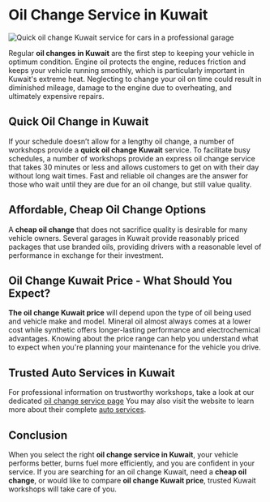 # Oil Change Service in Kuwait 
![Quick oil change Kuwait service for cars in a professional garage](https://github.com/Know-with-me/Oil-Change-Service-in-Kuwait-/commit/55243563beb372b1a59065ad6952bc45b2ee84fc)

Regular **oil changes in Kuwait** are the first step to keeping your vehicle in optimum condition. Engine oil protects the engine, reduces friction and keeps your vehicle running smoothly, which is particularly important in Kuwait's extreme heat. Neglecting to change your oil on time could result in diminished mileage, damage to the engine due to overheating, and ultimately expensive repairs.

## Quick Oil Change in Kuwait

If your schedule doesn’t allow for a lengthy oil change, a number of workshops provide a **quick oil change Kuwait** service. To facilitate busy schedules, a number of workshops provide an express oil change service that takes 30 minutes or less and allows customers to get on with their day without long wait times. Fast and reliable oil changes are the answer for those who wait until they are due for an oil change, but still value quality.

## Affordable, Cheap Oil Change Options

A **cheap oil change** that does not sacrifice quality is desirable for many vehicle owners. Several garages in Kuwait provide reasonably priced packages that use branded oils, providing drivers with a reasonable level of performance in exchange for their investment.

## Oil Change Kuwait Price - What Should You Expect?

**The oil change Kuwait price** will depend upon the type of oil being used and vehicle make and model. Mineral oil almost always comes at a lower cost while synthetic offers longer-lasting performance and electrochemical advantages. Knowing about the price range can help you understand what to expect when you're planning your maintenance for the vehicle you drive.

## Trusted Auto Services in Kuwait

For professional information on trustworthy workshops, take a look at our dedicated [oil change service page](https://www.alalialkhateeb.com/oil-change-service-in-kuwait.php)
 You may also visit the website to learn more about their complete [auto services](https://www.alalialkhateeb.com/index.php).


## Conclusion


When you select the right **oil change service in Kuwait**, your vehicle performs better, burns fuel more efficiently, and you are confident in your service. If you are searching for an oil change Kuwait, need a **cheap oil change**, or would like to compare **oil change Kuwait price**, trusted Kuwait workshops will take care of you.
